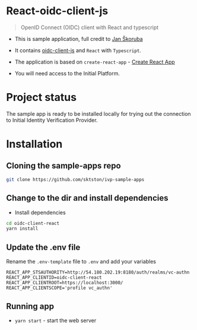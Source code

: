 # React-oidc-client-js

> OpenID Connect (OIDC) client with React and typescript

- This is sample application, full credit to [Jan Škoruba](https://github.com/skoruba/react-oidc-client-js)

- It contains [oidc-client-js](https://github.com/IdentityModel/oidc-client-js) and `React` with `Typescript`.

- The application is based on `create-react-app` - [Create React App](https://github.com/facebook/create-react-app)

- You will need access to the Initial Platform.

# Project status
The sample app is ready to be installed locally for trying out the connection to Initial Identity Verification Provider.

# Installation

## Cloning the sample-apps repo

``` sh
git clone https://github.com/sktston/ivp-sample-apps
```

## Change to the dir and install dependencies

- Install dependencies
``` sh
cd oidc-client-react
yarn install
```

## Update the .env file
Rename the `.env-template` file to `.env` and add your variables

```
REACT_APP_STSAUTHORITY=http://54.180.202.19:8180/auth/realms/vc-authn
REACT_APP_CLIENTID=oidc-client-react
REACT_APP_CLIENTROOT=https://localhost:3000/
REACT_APP_CLIENTSCOPE='profile vc_authn'
```

## Running app

- `yarn start` - start the web server 

